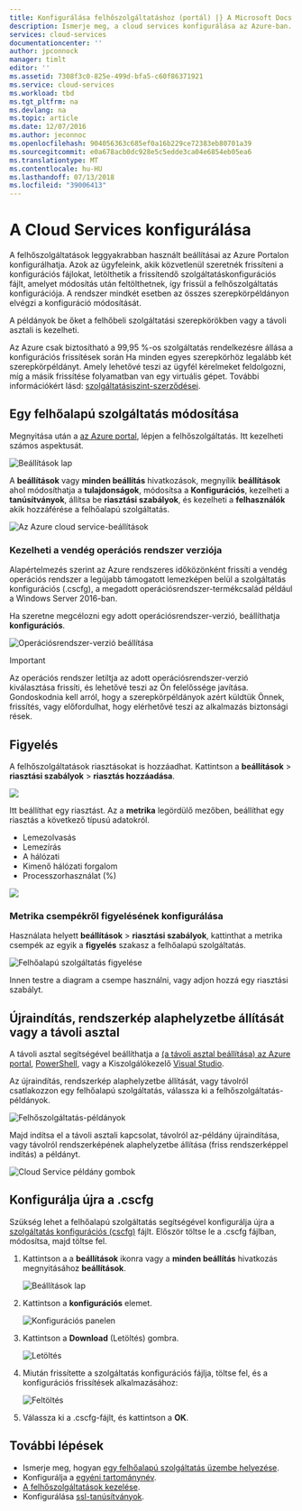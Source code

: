 ```yaml
---
title: Konfigurálása felhőszolgáltatáshoz (portál) |} A Microsoft Docs
description: Ismerje meg, a cloud services konfigurálása az Azure-ban. Megtanulhatja, hogyan frissítéséhez a felhőszolgáltatás-konfigurációt, és konfigurálja a távelérési szerepkör-példányok. Ezekben a példákban az Azure Portalon.
services: cloud-services
documentationcenter: ''
author: jpconnock
manager: timlt
editor: ''
ms.assetid: 7308f3c0-825e-499d-bfa5-c60f86371921
ms.service: cloud-services
ms.workload: tbd
ms.tgt_pltfrm: na
ms.devlang: na
ms.topic: article
ms.date: 12/07/2016
ms.author: jeconnoc
ms.openlocfilehash: 904056363c685ef0a16b229ce72383eb80701a39
ms.sourcegitcommit: e0a678acb0dc928e5c5edde3ca04e6854eb05ea6
ms.translationtype: MT
ms.contentlocale: hu-HU
ms.lasthandoff: 07/13/2018
ms.locfileid: "39006413"
---
```

# <a name="how-to-configure-cloud-services"></a>A Cloud Services konfigurálása

A felhőszolgáltatások leggyakrabban használt beállításai az Azure Portalon konfigurálhatja. Azok az ügyfeleink, akik közvetlenül szeretnék frissíteni a konfigurációs fájlokat, letölthetik a frissítendő szolgáltatáskonfigurációs fájlt, amelyet módosítás után feltölthetnek, így frissül a felhőszolgáltatás konfigurációja. A rendszer mindkét esetben az összes szerepkörpéldányon elvégzi a konfiguráció módosítását.

A példányok be őket a felhőbeli szolgáltatási szerepkörökben vagy a távoli asztali is kezelheti.

Az Azure csak biztosítható a 99,95 %-os szolgáltatás rendelkezésre állása a konfigurációs frissítések során Ha minden egyes szerepkörhöz legalább két szerepkörpéldányt. Amely lehetővé teszi az ügyfél kérelmeket feldolgozni, míg a másik frissítése folyamatban van egy virtuális gépet. További információkért lásd: [szolgáltatásiszint-szerződései](https://azure.microsoft.com/support/legal/sla/).

## <a name="change-a-cloud-service"></a>Egy felhőalapú szolgáltatás módosítása

Megnyitása után a [az Azure portal](https://portal.azure.com/), lépjen a felhőszolgáltatás. Itt kezelheti számos aspektusát.

![Beállítások lap](./media/cloud-services-how-to-configure-portal/cloud-service.png)

A **beállítások** vagy **minden beállítás** hivatkozások, megnyílik **beállítások** ahol módosíthatja a **tulajdonságok**, módosítsa a  **Konfigurációs**, kezelheti a **tanúsítványok**, állítsa be **riasztási szabályok**, és kezelheti a **felhasználók** akik hozzáférése a felhőalapú szolgáltatás.

![Az Azure cloud service-beállítások](./media/cloud-services-how-to-configure-portal/cs-settings-blade.png)

### <a name="manage-guest-os-version"></a>Kezelheti a vendég operációs rendszer verziója

Alapértelmezés szerint az Azure rendszeres időközönként frissíti a vendég operációs rendszer a legújabb támogatott lemezképen belül a szolgáltatás konfigurációs (.cscfg), a megadott operációsrendszer-termékcsalád például a Windows Server 2016-ban.

Ha szeretne megcélozni egy adott operációsrendszer-verzió, beállíthatja **konfigurációs**.

![Operációsrendszer-verzió beállítása](./media/cloud-services-how-to-configure-portal/cs-settings-config-guestosversion.png)

>[!IMPORTANT]
> Az operációs rendszer letiltja az adott operációsrendszer-verzió kiválasztása frissíti, és lehetővé teszi az Ön felelőssége javítása. Gondoskodnia kell arról, hogy a szerepkörpéldányok azért küldtük Önnek, frissítés, vagy előfordulhat, hogy elérhetővé teszi az alkalmazás biztonsági rések.

## <a name="monitoring"></a>Figyelés

A felhőszolgáltatások riasztásokat is hozzáadhat. Kattintson a **beállítások** > **riasztási szabályok** > **riasztás hozzáadása**.

![](./media/cloud-services-how-to-configure-portal/cs-alerts.png)

Itt beállíthat egy riasztást. Az a **metrika** legördülő mezőben, beállíthat egy riasztás a következő típusú adatokról.

* Lemezolvasás
* Lemezírás
* A hálózati
* Kimenő hálózati forgalom
* Processzorhasználat (%)

![](./media/cloud-services-how-to-configure-portal/cs-alert-item.png)

### <a name="configure-monitoring-from-a-metric-tile"></a>Metrika csempékről figyelésének konfigurálása

Használata helyett **beállítások** > **riasztási szabályok**, kattinthat a metrika csempék az egyik a **figyelés** szakasz a felhőalapú szolgáltatás.

![Felhőalapú szolgáltatás figyelése](./media/cloud-services-how-to-configure-portal/cs-monitoring.png)

Innen testre a diagram a csempe használni, vagy adjon hozzá egy riasztási szabályt.

## <a name="reboot-reimage-or-remote-desktop"></a>Újraindítás, rendszerkép alaphelyzetbe állítását vagy a távoli asztal

A távoli asztal segítségével beállíthatja a [(a távoli asztal beállítása) az Azure portal](cloud-services-role-enable-remote-desktop-new-portal.md), [PowerShell](cloud-services-role-enable-remote-desktop-powershell.md), vagy a Kiszolgálókezelő [Visual Studio](cloud-services-role-enable-remote-desktop-visual-studio.md).

Az újraindítás, rendszerkép alaphelyzetbe állítását, vagy távolról csatlakozzon egy felhőalapú szolgáltatás, válassza ki a felhőszolgáltatás-példányok.

![Felhőszolgáltatás-példányok](./media/cloud-services-how-to-configure-portal/cs-instance.png)

Majd indítsa el a távoli asztali kapcsolat, távolról az-példány újraindítása, vagy távolról rendszerképének alaphelyzetbe állítása (friss rendszerképpel indítás) a példányt.

![Cloud Service példány gombok](./media/cloud-services-how-to-configure-portal/cs-instance-buttons.png)

## <a name="reconfigure-your-cscfg"></a>Konfigurálja újra a .cscfg

Szükség lehet a felhőalapú szolgáltatás segítségével konfigurálja újra a [szolgáltatás konfigurációs (cscfg)](cloud-services-model-and-package.md#cscfg) fájlt. Először töltse le a .cscfg fájlban, módosítsa, majd töltse fel.

1. Kattintson a a **beállítások** ikonra vagy a **minden beállítás** hivatkozás megnyitásához **beállítások**.

    ![Beállítások lap](./media/cloud-services-how-to-configure-portal/cloud-service.png)
2. Kattintson a **konfigurációs** elemet.

    ![Konfigurációs panelen](./media/cloud-services-how-to-configure-portal/cs-settings-config.png)
3. Kattintson a **Download** (Letöltés) gombra.

    ![Letöltés](./media/cloud-services-how-to-configure-portal/cs-settings-config-panel-download.png)
4. Miután frissítette a szolgáltatás konfigurációs fájlja, töltse fel, és a konfigurációs frissítések alkalmazásához:

    ![Feltöltés](./media/cloud-services-how-to-configure-portal/cs-settings-config-panel-upload.png)
5. Válassza ki a .cscfg-fájlt, és kattintson a **OK**.

## <a name="next-steps"></a>További lépések

* Ismerje meg, hogyan [egy felhőalapú szolgáltatás üzembe helyezése](cloud-services-how-to-create-deploy-portal.md).
* Konfigurálja a [egyéni tartománynév](cloud-services-custom-domain-name-portal.md).
* [A felhőszolgáltatások kezelése](cloud-services-how-to-manage-portal.md).
* Konfigurálása [ssl-tanúsítványok](cloud-services-configure-ssl-certificate-portal.md).
